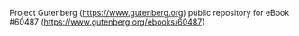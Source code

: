 Project Gutenberg (https://www.gutenberg.org) public repository for eBook #60487 (https://www.gutenberg.org/ebooks/60487)
